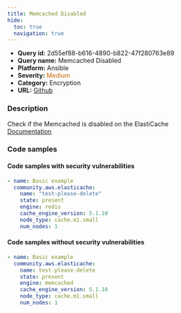 ```yaml
---
title: Memcached Disabled
hide:
  toc: true
  navigation: true
---
```


<style>
  .highlight .hll {
    background-color: #ff171742;
  }
  .md-content {
    max-width: 1100px;
    margin: 0 auto;
  }
</style>

-   **Query id:** 2d55ef88-b616-4890-b822-47f280763e89
-   **Query name:** Memcached Disabled
-   **Platform:** Ansible
-   **Severity:** <span style="color:#C60">Medium</span>
-   **Category:** Encryption
-   **URL:** [Github](https://github.com/Checkmarx/kics/tree/master/assets/queries/ansible/aws/memcached_disabled)

### Description
Check if the Memcached is disabled on the ElastiCache<br>
[Documentation](https://docs.ansible.com/ansible/latest/collections/community/aws/elasticache_module.html#parameter-engine)

### Code samples
#### Code samples with security vulnerabilities
```yaml title="Positive test num. 1 - yaml file" hl_lines="5"
- name: Basic example
  community.aws.elasticache:
    name: "test-please-delete"
    state: present
    engine: redis
    cache_engine_version: 5.1.10
    node_type: cache.m1.small
    num_nodes: 1

```


#### Code samples without security vulnerabilities
```yaml title="Negative test num. 1 - yaml file"
- name: Basic example
  community.aws.elasticache:
    name: test-please-delete
    state: present
    engine: memcached
    cache_engine_version: 5.1.10
    node_type: cache.m1.small
    num_nodes: 1

```

